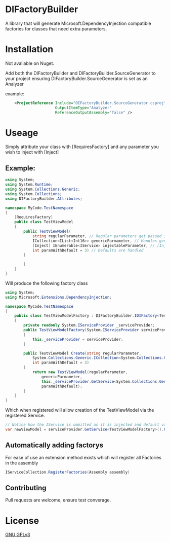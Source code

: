 # DIFactoryBuilder

A library that will generate Microsoft.DependencyInjection compatible factories for classes that need extra parameters. 

# Installation

Not avaliable on Nuget.

Add both the DIFactoryBuilder and DIFactoryBuilder.SourceGenerator to your project ensuring DIFactoryBuilder.SourceGenerator is set as an Analyzer

example:
```xml
    <ProjectReference Include="DIFactoryBuilder.SourceGenerator.csproj" 
                      OutputItemType="Analyzer"
                      ReferenceOutputAssembly="false" />
```

# Useage

Simply attribute your class with [RequiresFactory] and any parameter you wish to inject with [Inject]

## Example:
```cs
using System;
using System.Runtime;
using System.Collections.Generic;
using System.Collections;
using DIFactoryBuilder.Attributes;

namespace MyCode.TestNamespace
{
    [RequiresFactory]
    public class TestViewModel
    {
        public TestViewModel(
            string regularParameter, // Regular parameters get passed into the Create method parameters
            ICollection<IList<Int16>> genericParmameter, // Handles generic types
            [Inject] IEnumerable<IService> injectableParameter, // [Inject] parameters will use ServiceProvider.GetService<T>()
            int paramWithDefault = 3) // Defaults are handled
        {

        }
    }
}
```

Will produce the following factory class

```cs
using System;
using Microsoft.Extensions.DependencyInjection;

namespace MyCode.TestNamespace
{
    public class TestViewModelFactory : DIFactoryBuilder.IDIFactory<TestViewModel>
    {
        private readonly System.IServiceProvider _serviceProvider;
        public TestViewModelFactory(System.IServiceProvider serviceProvider)
        {
            this._serviceProvider = serviceProvider;
        }

        public TestViewModel Create(string regularParameter, 
            System.Collections.Generic.ICollection<System.Collections.Generic.IList<short>> genericParmameter, 
            int paramWithDefault = 3)
        {
            return new TestViewModel(regularParameter, 
                genericParmameter, 
                this._serviceProvider.GetService<System.Collections.Generic.IEnumerable<MyCode.TestNamespace.IService>>(), 
                paramWithDefault);
        }
    }
}
```

Which when registered will allow creation of the TestViewModel via the registered Service.

```cs
// Notice how the IService is ommitted as it is injected and default values are respected
var newViewModel = serviceProvider.GetService<TestViewModelFactory>().Create("SomeText", new List<IList<short>>());
```

## Automatically adding factorys
For ease of use an extension method exists which will register all Factories in the assembly
```cs
IServiceCollection.RegisterFactories(Assembly assembly)
```

## Contributing
Pull requests are welcome, ensure test converage.

# License
[GNU GPLv3](https://choosealicense.com/licenses/gpl-3.0/)